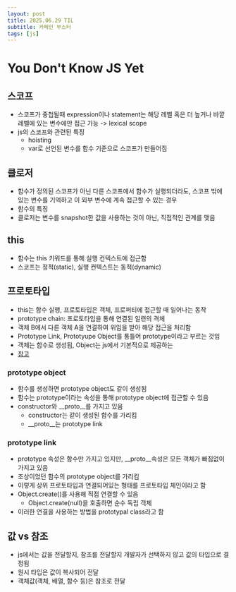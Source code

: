 ```yaml
---
layout: post
title: 2025.06.29 TIL
subtitle: 카페인 부스터
tags: [js]
---
```


# You Don't Know JS Yet

## 스코프

- 스코프가 중첩될때 expression이나 statement는 해당 레벨 혹은 더 높거나 바깥 레벨에 있는 변수에만 접근 가능 -> lexical scope
- js의 스코프와 관련된 특징
  - hoisting
  - var로 선언된 변수를 함수 기준으로 스코프가 만들어짐

## 클로저

- 함수가 정의된 스코프가 아닌 다른 스코프에서 함수가 실행되더라도, 스코프 밖에 있는 변수를 기억하고 이 외부 변수에 계속 접근할 수 있는 경우
- 함수의 특징
- 클로저는 변수를 snapshot한 값을 사용하는 것이 아닌, 직접적인 관계를 맺음

## this

- 함수는 this 키워드를 통해 실행 컨텍스트에 접근함
- 스코프는 정적(static), 실행 컨텍스트는 동적(dynamic)

## 프로토타입

- this는 함수 실행, 프로토타입은 객체, 프로퍼티에 접근할 때 일어나는 동작
- prototype chain: 프로토타입을 통해 연결된 일련의 격체
- 객체 B에서 다른 객체 A을 연결하여 위임을 받아 해당 접근을 처리함
- Prototype Link, Prototyupe Object를 통틀어 prototype이라고 부르는 것임
- 객체는 함수로 생성됨, Object는 js에서 기본적으로 제공하는
- [참고](https://medium.com/@bluesh55/javascript-prototype-%EC%9D%B4%ED%95%B4%ED%95%98%EA%B8%B0-f8e67c286b67)

### prototype object

- 함수를 생성하면 prototype object도 같이 생성됨
- 함수는 prototype이라는 속성을 통해 prototype object에 접근할 수 있음
- constructor와 __proto__를 가지고 있음
  - constructor는 같이 생성된 함수를 가리킴
  - __proto__는 prototype link

### prototype link

- prototype 속성은 함수만 가지고 있지만, __proto__속성은 모든 객체가 빠짐없이 가지고 있음
- 조상이었던 함수의 prototype object를 가리킴
- 이렇게 상위 프로토타입과 연결되어있는 형태를 프로토타입 체인이라고 함
- Object.create()를 사용해 직접 연결할 수 있음
  - Object.create(null)을 호출하면 순수 독립 객체
- 이러한 연결을 사용하는 방법을 prototypal class라고 함

## 값 vs 참조

- js에서는 값을 전달할지, 참조를 전달할지 개발자가 선택하지 않고 값의 타입으로 결정됨
- 원시 타입은 값이 복사되어 전달
- 객체값(객체, 배열, 함수 등)은 참조로 전달
